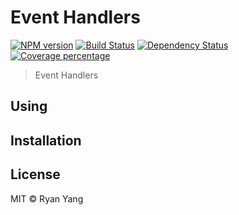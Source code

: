 # Event Handlers
[![NPM version][npm-image]][npm-url] [![Build Status][travis-image]][travis-url] [![Dependency Status][daviddm-image]][daviddm-url] [![Coverage percentage][coveralls-image]][coveralls-url]
> Event Handlers
## Using

## Installation

## License

MIT © Ryan Yang

[npm-image]: https://badge.fury.io/js/evt-handlers.svg
[npm-url]: https://npmjs.org/package/evt-handlers
[travis-image]: https://travis-ci.org/wickedev/evt-handlers.svg?branch=master
[travis-url]: https://travis-ci.org/wickedev/evt-handlers
[daviddm-image]: https://david-dm.org/wickedev/evt-handlers.svg?theme=shields.io
[daviddm-url]: https://david-dm.org/wickedev/evt-handlers
[coveralls-image]: https://coveralls.io/repos/wickedev/evt-handlers/badge.svg
[coveralls-url]: https://coveralls.io/r/wickedev/evt-handlers
